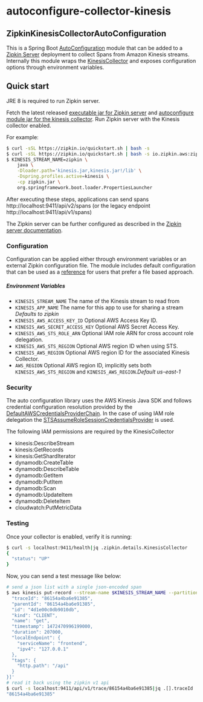 # autoconfigure-collector-kinesis

## ZipkinKinesisCollectorAutoConfiguration

This is a Spring Boot [AutoConfiguration](http://docs.spring.io/spring-boot/docs/current/reference/html/using-boot-auto-configuration.html) 
module that can be added to a [Zipkin Server](https://github.com/openzipkin/zipkin/tree/master/zipkin-server) 
deployment to collect Spans from Amazon Kinesis streams.  Internally
this module wraps the [KinesisCollector](https://github.com/openzipkin/zipkin-aws/tree/master/collector-kinesis) 
and exposes configuration options through environment variables.

## Quick start

JRE 8 is required to run Zipkin server.

Fetch the latest released
[executable jar for Zipkin server](https://search.maven.org/remote_content?g=io.zipkin&a=zipkin-server&v=LATEST&c=exec)
and
[autoconfigure module jar for the kinesis collector](https://search.maven.org/remote_content?g=io.zipkin.aws&a=zipkin-autoconfigure-collector-kinesis&v=LATEST&c=module).
Run Zipkin server with the Kinesis collector enabled.

For example:

```bash
$ curl -sSL https://zipkin.io/quickstart.sh | bash -s
$ curl -sSL https://zipkin.io/quickstart.sh | bash -s io.zipkin.aws:zipkin-autoconfigure-collector-kinesis:LATEST:module kinesis.jar
$ KINESIS_STREAM_NAME=zipkin \
    java \
    -Dloader.path='kinesis.jar,kinesis.jar!/lib' \
    -Dspring.profiles.active=kinesis \
    -cp zipkin.jar \
    org.springframework.boot.loader.PropertiesLauncher
```

After executing these steps, applications can send spans
http://localhost:9411/api/v2/spans (or the legacy endpoint http://localhost:9411/api/v1/spans)

The Zipkin server can be further configured as described in the
[Zipkin server documentation](https://github.com/openzipkin/zipkin/blob/master/zipkin-server/README.md).

### Configuration

Configuration can be applied either through environment variables or an external Zipkin
configuration file.  The module includes default configuration that can be used as a 
[reference](https://github.com/openzipkin/zipkin-aws/tree/master/autoconfigure/collector-kinesis/src/main/resources/zipkin-server-kinesis.yml)
for users that prefer a file based approach.

##### Environment Variables

- `KINESIS_STREAM_NAME` The name of the Kinesis stream to read from
- `KINESIS_APP_NAME` The name for this app to use for sharing a stream _Defaults to zipkin_
- `KINESIS_AWS_ACCESS_KEY_ID` Optional AWS Access Key ID.
- `KINESIS_AWS_SECRET_ACCESS_KEY` Optional AWS Secret Access Key.
- `KINESIS_AWS_STS_ROLE_ARN` Optional IAM role ARN for cross account role delegation.
- `KINESIS_AWS_STS_REGION` Optional AWS region ID when using STS.
- `KINESIS_AWS_REGION` Optional AWS region ID for the associated Kinesis Collector.
- `AWS_REGION` Optional AWS region ID, implicitly sets both `KINESIS_AWS_STS_REGION` and `KINESIS_AWS_REGION`._Default us-east-1_

### Security

The auto configuration library uses the AWS Kinesis Java SDK and follows credential
configuration resolution provided by the [DefaultAWSCredentialsProviderChain](http://docs.aws.amazon.com/AWSJavaSDK/latest/javadoc/com/amazonaws/auth/DefaultAWSCredentialsProviderChain.html).
In the case of using IAM role delegation the [STSAssumeRoleSessionCredentialsProvider](http://docs.aws.amazon.com/AWSJavaSDK/latest/javadoc/com/amazonaws/auth/STSAssumeRoleSessionCredentialsProvider.html) 
is used.

The following IAM permissions are required by the KinesisCollector

- kinesis:DescribeStream
- kinesis:GetRecords
- kinesis:GetShardIterator
- dynamodb:CreateTable
- dynamodb:DescribeTable
- dynamodb:GetItem
- dynamodb:PutItem
- dynamodb:Scan
- dynamodb:UpdateItem
- dynamodb:DeleteItem
- cloudwatch:PutMetricData

### Testing

Once your collector is enabled, verify it is running:
```bash
$ curl -s localhost:9411/health|jq .zipkin.details.KinesisCollector
{
  "status": "UP"
}
```

Now, you can send a test message like below:
```bash
# send a json list with a single json-encoded span
$ aws kinesis put-record --stream-name $KINESIS_STREAM_NAME --partition-key $(hostname) --data '[{
  "traceId": "86154a4ba6e91385",
  "parentId": "86154a4ba6e91385",
  "id": "4d1e00c0db9010db",
  "kind": "CLIENT",
  "name": "get",
  "timestamp": 1472470996199000,
  "duration": 207000,
  "localEndpoint": {
    "serviceName": "frontend",
    "ipv4": "127.0.0.1"
  },
  "tags": {
    "http.path": "/api"
  }
}]'
# read it back using the zipkin v1 api
$ curl -s localhost:9411/api/v1/trace/86154a4ba6e91385|jq .[].traceId
"86154a4ba6e91385"
```
